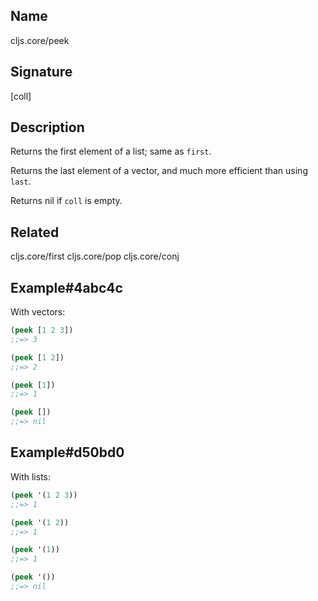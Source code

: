 ## Name
cljs.core/peek

## Signature
[coll]

## Description

Returns the first element of a list; same as `first`.

Returns the last element of a vector, and much more efficient than using `last`.

Returns nil if `coll` is empty.

## Related
cljs.core/first
cljs.core/pop
cljs.core/conj

## Example#4abc4c

With vectors:

```clj
(peek [1 2 3])
;;=> 3

(peek [1 2])
;;=> 2

(peek [1])
;;=> 1

(peek [])
;;=> nil
```

## Example#d50bd0

With lists:

```clj
(peek '(1 2 3))
;;=> 1

(peek '(1 2))
;;=> 1

(peek '(1))
;;=> 1

(peek '())
;;=> nil
```
